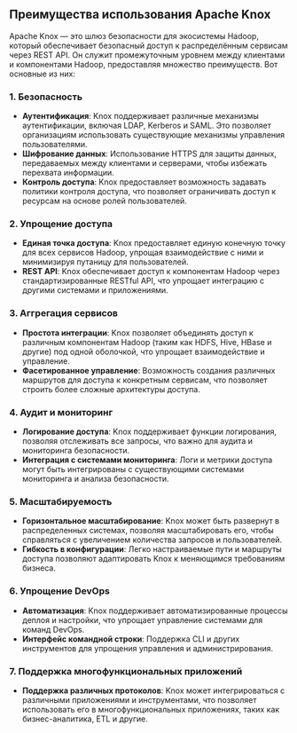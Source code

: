## Преимущества использования Apache Knox

Apache Knox — это шлюз безопасности для экосистемы Hadoop, который обеспечивает безопасный доступ к распределённым сервисам через REST API. Он служит промежуточным уровнем между клиентами и компонентами Hadoop, предоставляя множество преимуществ. Вот основные из них:

### 1. **Безопасность**
- **Аутентификация**: Knox поддерживает различные механизмы аутентификации, включая LDAP, Kerberos и SAML. Это позволяет организациям использовать существующие механизмы управления пользователями.
- **Шифрование данных**: Использование HTTPS для защиты данных, передаваемых между клиентами и серверами, чтобы избежать перехвата информации.
- **Контроль доступа**: Knox предоставляет возможность задавать политики контроля доступа, что позволяет ограничивать доступ к ресурсам на основе ролей пользователей.

### 2. **Упрощение доступа**
- **Единая точка доступа**: Knox предоставляет единую конечную точку для всех сервисов Hadoop, упрощая взаимодействие с ними и минимизируя путаницу для пользователей.
- **REST API**: Knox обеспечивает доступ к компонентам Hadoop через стандартизированные RESTful API, что упрощает интеграцию с другими системами и приложениями.

### 3. **Аггрегация сервисов**
- **Простота интеграции**: Knox позволяет объединять доступ к различным компонентам Hadoop (таким как HDFS, Hive, HBase и другие) под одной оболочкой, что упрощает взаимодействие и управление.
- **Фасетированное управление**: Возможность создания различных маршрутов для доступа к конкретным сервисам, что позволяет строить более сложные архитектуры доступа.

### 4. **Аудит и мониторинг**
- **Логирование доступа**: Knox поддерживает функции логирования, позволяя отслеживать все запросы, что важно для аудита и мониторинга безопасности.
- **Интеграция с системами мониторинга**: Логи и метрики доступа могут быть интегрированы с существующими системами мониторинга и анализа безопасности.

### 5. **Масштабируемость**
- **Горизонтальное масштабирование**: Knox может быть развернут в распределенных системах, позволяя масштабировать его, чтобы справляться с увеличением количества запросов и пользователей.
- **Гибкость в конфигурации**: Легко настраиваемые пути и маршруты доступа позволяют адаптировать Knox к меняющимся требованиям бизнеса.

### 6. **Упрощение DevOps**
- **Автоматизация**: Knox поддерживает автоматизированные процессы деплоя и настройки, что упрощает управление системами для команд DevOps.
- **Интерфейс командной строки**: Поддержка CLI и других инструментов для упрощения управления и администрирования.

### 7. **Поддержка многофункциональных приложений**
- **Поддержка различных протоколов**: Knox может интегрироваться с различными приложениями и инструментами, что позволяет использовать его в многофункциональных приложениях, таких как бизнес-аналитика, ETL и другие.